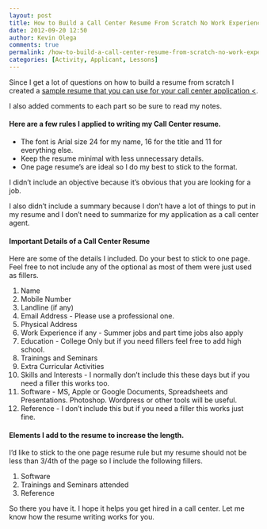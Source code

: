 ```yaml
---
layout: post
title: How to Build a Call Center Resume From Scratch No Work Experience
date: 2012-09-20 12:50
author: Kevin Olega
comments: true
permalink: /how-to-build-a-call-center-resume-from-scratch-no-work-experience/
categories: [Activity, Applicant, Lessons]
---
```

Since I get a lot of questions on how to build a resume from scratch I created a [sample resume that you can use for your call center application <](https://www.evernote.com/l/AI5b2_jFRg5BYbHXWJkLvs5STS9EjsNbh2o).

I also added comments to each part so be sure to read my notes.

#### Here are a few rules I applied to writing my Call Center resume.

- The font is Arial size 24 for my name, 16 for the title and 11 for everything else.
- Keep the resume minimal with less unnecessary details.
- One page resume’s are ideal so I do my best to stick to the format.

I didn’t include an objective because it’s obvious that you are looking for a job.

I also didn’t include a summary because I don’t have a lot of things to put in my resume and I don’t need to summarize for my application as a call center agent.

#### Important Details of a Call Center Resume

Here are some of the details I included. Do your best to stick to one page. Feel free to not include any of the optional as most of them were just used as fillers.

1.  Name
2.  Mobile Number
3.  Landline (if any)
4.  Email Address - Please use a professional one.
5.  Physical Address
6.  Work Experience if any - Summer jobs and part time jobs also apply
7.  Education - College Only but if you need fillers feel free to add high school.
8.  Trainings and Seminars
9.  Extra Curricular Activities
10.  Skills and Interests - I normally don’t include this these days but if you need a filler this works too.
11.  Software - MS, Apple or Google Documents, Spreadsheets and Presentations. Photoshop. Wordpress or other tools will be useful.
12.  Reference - I don’t include this but if you need a filler this works just fine.

#### Elements I add to the resume to increase the length.

I’d like to stick to the one page resume rule but my resume should not be less than 3/4th of the page so I include the following fillers.

1.  Software
2.  Trainings and Seminars attended
3.  Reference

So there you have it. I hope it helps you get hired in a call center. Let me know how the resume writing works for you.

